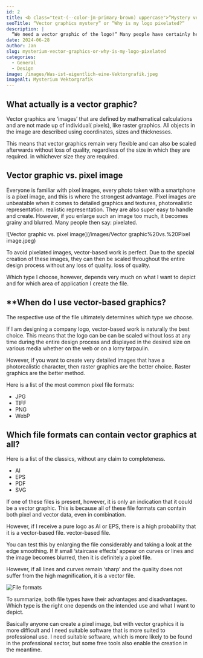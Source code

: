 ```yaml
---
id: 2
title: <b class="text-(--color-jm-primary-brown) uppercase">“Mystery vector graphics“</b> or “Why is my logo pixelated?”
seoTitle: “Vector graphics mystery“ or “Why is my logo pixelated?“
description: |
  “We need a vector graphic of the logo!“ Many people have certainly heard this sentence before when they want to work with a service provider. But what exactly is a vector graphic? This blog article is about what a vector graphic is and what it is needed for. First things first: it's not enough to rename your Logo.png file to Logo.svg or Logo.eps - too bad, but first things first.
date: 2024-06-28
author: Jan
slug: mysterium-vector-graphics-or-why-is-my-logo-pixelated
categories:
  - General
  - Design
image: /images/Was-ist-eigentlich-eine-Vektorgrafik.jpeg
imageAlt: Mysterium Vektorgrafik
---
```


## **What actually is a vector graphic?**

Vector graphics are ‘images’ that are defined by mathematical calculations and are not made up of individual(
pixels), like raster graphics. All objects in the image are described using coordinates, sizes and
thicknesses.

This means that vector graphics remain very flexible and can also be scaled afterwards without loss of quality,
regardless of the size in which they are required.
in whichever size they are required.

## **Vector graphic vs. pixel image**

Everyone is familiar with pixel images, every photo taken with a smartphone is a pixel image, and this is where the
strongest advantage. Pixel images are unbeatable when it comes to detailed graphics and textures, photorealistic
representation.
realistic representation. They are also super easy to handle and create. However, if you enlarge such an image too
much, it becomes grainy and blurred. Many people then say: pixelated.

![Vector graphic vs. pixel image](/images/Vector graphic%20vs.%20Pixel image.jpeg)

To avoid pixelated images, vector-based work is perfect. Due to the special creation
of these images, they can then be scaled throughout the entire design process without any loss of quality.
loss of quality.

Which type I choose, however, depends very much on what I want to depict and for which area of application
I create the file.

## **When do I use vector-based graphics?

The respective use of the file ultimately determines which type we choose.

If I am designing a company logo, vector-based work is naturally the best choice. This means that the logo can be
can be scaled without loss at any time during the entire design process and displayed in the desired size on various
media
whether on the web or on a lorry tarpaulin.

However, if you want to create very detailed images that have a photorealistic character, then raster graphics are the
better choice.
Raster graphics are the better method.

Here is a list of the most common pixel file formats:

- JPG
- TIFF
- PNG
- WebP

## **Which file formats can contain vector graphics at all?**

Here is a list of the classics, without any claim to completeness.

- AI
- EPS
- PDF
- SVG

If one of these files is present, however, it is only an indication that it could be a vector graphic.
This is because all of these file formats can contain both pixel and vector data, even in combination.

However, if I receive a pure logo as AI or EPS, there is a high probability that it is a vector-based file.
vector-based file.

You can test this by enlarging the file considerably and taking a look at the edge smoothing. If
If small ‘staircase effects’ appear on curves or lines and the image becomes blurred, then it is definitely a pixel
file.

However, if all lines and curves remain ‘sharp’ and the quality does not suffer from the high magnification,
it is a vector file.

![File formats](/images/Fileformats.jpeg)

To summarize, both file types have their advantages and disadvantages. Which
type is the right one depends on the intended use and what I want to depict.

Basically anyone can create a pixel image, but with vector graphics it is more difficult and I need suitable software
that is more suited to professional use.
I need suitable software, which is more likely to be found in the professional sector, but some free tools also enable
the
creation in the meantime.

